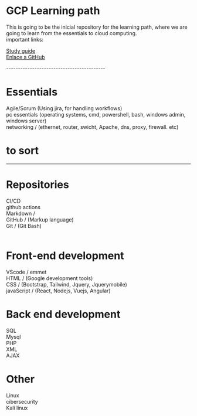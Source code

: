 # GCP Learning path 
This is going to be the inicial repository for the learning path, where we are going to learn from the essentials to cloud computing.<br>
important links: <br>

[Study guide](https://github.com/SmoshCH/GCP/blob/main/GCPStudyGuideMy.pdf)<br>
[Enlace a GitHub](https://github.com/)<br>

<ul></ul>
<ul></ul>
<ul></ul>
<ul></ul>
</li>
------------------------------------------

# Essentials
Agile/Scrum (Using jira, for handling workflows)<br>
pc essentials (operating systems, cmd, powershell, bash, windows admin, windows server)<br>
networking / (ethernet, router, swicht, Apache, dns, proxy, firewall. etc)<br>

# to sort<br>
-------------
# Repositories 
CI/CD <br>
github actions<br>
Markdown / <br>
GitHub / (Markup language)<br>
Git    /  (Git Bash)<br>
<br>

# Front-end development
VScode / emmet<br>
HTML  / (Google development tools)<br>
CSS   / (Bootstrap, Tailwind, Jquery, Jquerymobile)<br>
javaScript  / (React, Nodejs, Vuejs, Angular)<br>

# Back end development
SQL<br>
Mysql<br>
PHP<br>
XML<br>
AJAX<br>

# Other<br> 
Linux<br>
cibersecurity<br>
Kali linux <br>
